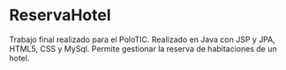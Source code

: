 # ReservaHotel
Trabajo final realizado para el PoloTIC. Realizado en Java con JSP y JPA, HTML5, CSS y  MySql. Permite gestionar la reserva de habitaciones de un hotel.
